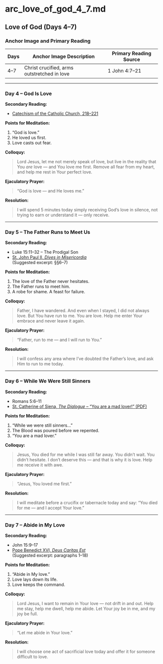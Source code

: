 # arc_love_of_god_4_7.md

## Love of God (Days 4–7)

### Anchor Image and Primary Reading

| Days | Anchor Image Description                       | Primary Reading Source   |
|------|------------------------------------------------|--------------------------|
| 4–7  | Christ crucified, arms outstretched in love    | 1 John 4:7–21            |

---

### Day 4 – God Is Love

**Secondary Reading:**

- [Catechism of the Catholic Church, 218–221](https://www.vatican.va/archive/ENG0015/__P16.HTM)

**Points for Meditation:**

1. “God is love.”
2. He loved us first.
3. Love casts out fear.

**Colloquy:**  
> Lord Jesus, let me not merely speak of love, but live in the reality that You *are* love — and You love me first. Remove all fear from my heart, and help me rest in Your perfect love.

**Ejaculatory Prayer:**  
> “God is love — and He loves me.”

**Resolution:**  
> I will spend 5 minutes today simply receiving God’s love in silence, not trying to earn or understand it — only receive.

---

### Day 5 – The Father Runs to Meet Us

**Secondary Reading:**

- Luke 15:11–32 – The Prodigal Son
- [St. John Paul II, *Dives in Misericordia*](https://www.vatican.va/content/john-paul-ii/en/encyclicals/documents/hf_jp-ii_enc_30111980_dives-in-misericordia.html)  
  (Suggested excerpt: §§6–7)

**Points for Meditation:**

1. The love of the Father never hesitates.
2. The Father runs to meet him.
3. A robe for shame. A feast for failure.

**Colloquy:**  
> Father, I have wandered. And even when I stayed, I did not always love. But You have run to me. You are love. Help me enter Your embrace and never leave it again.

**Ejaculatory Prayer:**  
> “Father, run to me — and I will run to You.”

**Resolution:**  
> I will confess any area where I’ve doubted the Father’s love, and ask Him to run to me today.

---

### Day 6 – While We Were Still Sinners

**Secondary Reading:**

- Romans 5:6–11
- [St. Catherine of Siena, *The Dialogue* – “You are a mad lover!” (PDF)](/documents/readings/st_catherine_mad_lover_excerpt.pdf)

**Points for Meditation:**

1. “While we were still sinners...”
2. The Blood was poured before we repented.
3. “You are a mad lover.”

**Colloquy:**  
> Jesus, You died for me while I was still far away. You didn’t wait. You didn’t hesitate. I don’t deserve this — and that is why it is love. Help me receive it with awe.

**Ejaculatory Prayer:**  
> “Jesus, You loved me first.”

**Resolution:**  
> I will meditate before a crucifix or tabernacle today and say: “You died for me — and I accept Your love.”

---

### Day 7 – Abide in My Love

**Secondary Reading:**

- John 15:9–17
- [Pope Benedict XVI, *Deus Caritas Est*](https://www.vatican.va/content/benedict-xvi/en/encyclicals/documents/hf_ben-xvi_enc_20051225_deus-caritas-est.html)  
  (Suggested excerpt: paragraphs 1–18)

**Points for Meditation:**

1. “Abide in My love.”
2. Love lays down its life.
3. Love keeps the command.

**Colloquy:**  
> Lord Jesus, I want to remain in Your love — not drift in and out. Help me stay, help me dwell, help me abide. Let Your joy be in me, and my joy be full.

**Ejaculatory Prayer:**  
> “Let me abide in Your love.”

**Resolution:**  
> I will choose one act of sacrificial love today and offer it for someone difficult to love.
